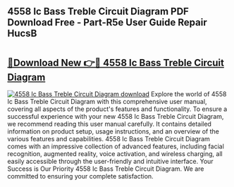 ## 4558 Ic Bass Treble Circuit Diagram PDF Download Free - Part-R5e User Guide Repair HucsB

# <h2><a href="http://dfncbcl.blite.top/?on=4558+Ic+Bass+Treble+Circuit+Diagram">🔗Download New 👉🔴 4558 Ic Bass Treble Circuit Diagram</a></h2>

[![4558 Ic Bass Treble Circuit Diagram download](https://i.imgur.com/lujVjoI.png)](http://dfncbcl.blite.top/?on=4558+Ic+Bass+Treble+Circuit+Diagram)
Explore the world of 4558 Ic Bass Treble Circuit Diagram with this comprehensive user manual, covering all aspects of the product's features and functionality. To ensure a successful experience with your new 4558 Ic Bass Treble Circuit Diagram, we recommend reading this user manual carefully. It contains detailed information on product setup, usage instructions, and an overview of the various features and capabilities. 4558 Ic Bass Treble Circuit Diagram comes with an impressive collection of advanced features, including facial recognition, augmented reality, voice activation, and wireless charging, all easily accessible through the user-friendly and intuitive interface. Your Success is Our Priority 4558 Ic Bass Treble Circuit Diagram. We are committed to ensuring your complete satisfaction.
